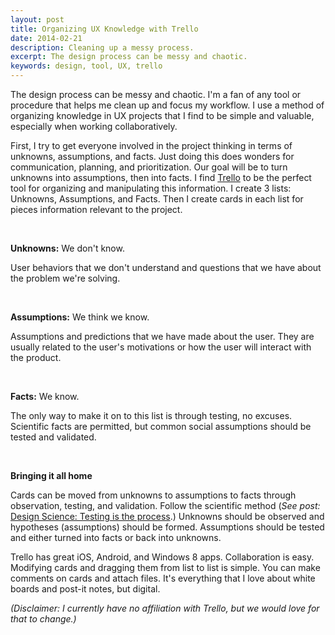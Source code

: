 ```yaml
---
layout: post
title: Organizing UX Knowledge with Trello
date: 2014-02-21
description: Cleaning up a messy process.
excerpt: The design process can be messy and chaotic.
keywords: design, tool, UX, trello
---
```


The design process can be messy and chaotic. I'm a fan of any tool or procedure that helps me clean up and focus my workflow. I use a method of organizing knowledge in UX projects that I find to be simple and valuable, especially when working collaboratively.

First, I try to get everyone involved in the project thinking in terms of unknowns, assumptions, and facts. Just doing this does wonders for communication, planning, and prioritization. Our goal will be to turn unknowns into assumptions, then into facts. I find [Trello][1] to be the perfect tool for organizing and manipulating this information. I create 3 lists: Unknowns, Assumptions, and Facts. Then I create cards in each list for pieces information relevant to the project.

<br>

**Unknowns:** We don't know.

User behaviors that we don't understand and questions that we have about the problem we're solving.

<br>

**Assumptions:** We think we know.

Assumptions and predictions that we have made about the user. They are usually related to the user's motivations or how the user will interact with the product.

<br>

**Facts:** We know.

The only way to make it on to this list is through testing, no excuses. Scientific facts are permitted, but common social assumptions should be tested and validated.

<br>

**Bringing it all home**

Cards can be moved from unknowns to assumptions to facts through observation, testing, and validation. Follow the scientific method (*See post:* [Design Science: Testing is the process][2].) Unknowns should be observed and hypotheses (assumptions) should be formed. Assumptions should be tested and either turned into facts or back into unknowns.

Trello has great iOS, Android, and Windows 8 apps. Collaboration is easy. Modifying cards and dragging them from list to list is simple. You can make comments on cards and attach files. It's everything that I love about white boards and post-it notes, but digital.

*(Disclaimer: I currently have no affiliation with Trello, but we would love for that to change.)*


  [1]: http://www.trello.com
  [2]: http://www.jhbraun.com/2014/11/20/Design-Science/